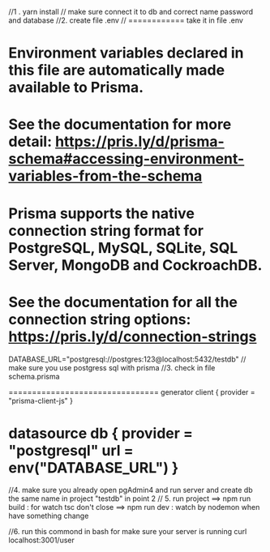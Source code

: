 //1 . yarn install
// make sure connect it to db and correct name password and database
//2. create file .env
// ============ take it in file .env

# Environment variables declared in this file are automatically made available to Prisma.

# See the documentation for more detail: https://pris.ly/d/prisma-schema#accessing-environment-variables-from-the-schema

# Prisma supports the native connection string format for PostgreSQL, MySQL, SQLite, SQL Server, MongoDB and CockroachDB.

# See the documentation for all the connection string options: https://pris.ly/d/connection-strings

DATABASE_URL="postgresql://postgres:123@localhost:5432/testdb"
// make sure you use postgress sql with prisma
//3. check in file schema.prisma

================================
generator client {
provider = "prisma-client-js"
}

datasource db {
provider = "postgresql"
url = env("DATABASE_URL")
}
================================

//4. make sure you already open pgAdmin4 and run server and create db the same name in project "testdb" in point 2
// 5. run project
==> npm run build : for watch tsc don't close
==> npm run dev : watch by nodemon when have something change

//6. run this commond in bash for make sure your server is running
curl localhost:3001/user
